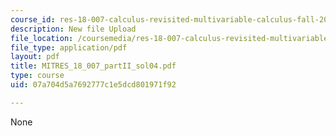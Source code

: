 ```yaml
---
course_id: res-18-007-calculus-revisited-multivariable-calculus-fall-2011
description: New file Upload
file_location: /coursemedia/res-18-007-calculus-revisited-multivariable-calculus-fall-2011/07a704d5a7692777c1e5dcd801971f92_MITRES_18_007_partII_sol04.pdf
file_type: application/pdf
layout: pdf
title: MITRES_18_007_partII_sol04.pdf
type: course
uid: 07a704d5a7692777c1e5dcd801971f92

---
```

None